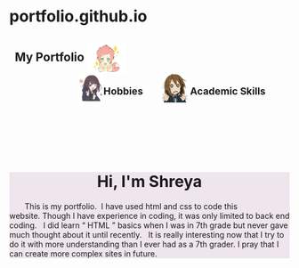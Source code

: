 # portfolio.github.io
<!Doctype html>
<html>
<head>
<title>"Codex"</title>
<style>
body{background-image:url('panda.jpeg');
     background-size:cover;
     background-attachment:scroll
     background-repeat:no reapeat;
   
     }
h2{color:black;
   background-color:rgba(120,30,40,0.08);
   text-align:left;
   margin-left:20px;
   margin-right:20px
   vertical-align:middle
   padding:50px,40px;
   display:inline-block;
   font-family:bradley hand itc;
   font-size:190%;
   
   }
a:link,a:visited{color:rgba(0,0,0) ;
        text-decoration:none;}
a:hover{color:rgba(120,30,120,0.5);
        text-decoration:underline;}

        

h1{color:black;
   font-family:cortana;
   text-decoration:bold;
   text-align:center;
    font-size:190%;
    margin-left:50px;	
       }

p{font-size:110%;
  font-family:cortana;
  letter-spacing:2px;
  }

</style>
</head>
<body><h2>&nbsp&nbspMy Portfolio
<img src="eager.png" alt="Hello"  style="width:70px; height:57px; vertical-align:middle;" title="Hi,nice to meet you;" >
&nbsp&nbsp&nbsp&nbsp&nbsp&nbsp&nbsp&nbsp&nbsp&nbsp
&nbsp&nbsp&nbsp&nbsp&nbsp&nbsp&nbsp
&nbsp&nbsp&nbsp&nbsp&nbsp&nbsp&nbsp&nbsp&nbsp
&nbsp&nbsp&nbsp&nbsp&nbsp&nbsp&nbsp&nbsp&nbsp&nbsp&nbsp
&nbsp&nbsp&nbsp&nbsp&nbsp&nbsp&nbsp&nbsp&nbsp&nbsp&nbsp&nbsp&nbsp
&nbsp&nbsp&nbsp&nbsp&nbsp&nbsp&nbsp&nbsp&nbsp&nbsp&nbsp&nbsp&nbsp&nbsp
&nbsp&nbsp&nbsp&nbsp&nbsp&nbsp&nbsp&nbsp&nbsp&nbsp<a href="ht.html"><img src="wink.png" alt="Hobbies"  style="width:45px; height:52px; vertical-align:middle;" title="Get to know about me;" ></a><sub>Hobbies</sub>
&nbsp&nbsp&nbsp&nbsp&nbsp<a href="st.html">
<img src="nervous.png" alt="Educational Details" style="width:45px; height:51px; vertical-align:middle;" title="It's nothing special;">
</a><sub>Academic Skills</sub></h2>
<br>
<br>
<br>
<br>
<div style="background-color:rgba(120,20,100,0.1);"
  "display:inline-block;"
  "padding:1.5px 8px;"
   "margin-left:3px;">
<center><h1>Hi, I'm Shreya</h1></center><p>&nbsp&nbsp&nbsp&nbsp&nbsp&nbsp
This is my portfolio.&nbsp&nbspI have used html and css to code this website.&nbspThough I have experience in coding, it was only limited to back end coding.&nbsp&nbsp
I did learn <q> HTML </q> basics when I was in 7th grade but never gave much thought about it until recently.&nbsp&nbsp It is really interesting now that I try to do it
with more understanding than I ever had as a 7th grader.&nbspI pray that I can create more complex sites in future.
</p>
</div>

<div><p>
</body>
</html>

